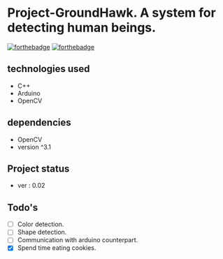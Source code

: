 # Project-GroundHawk. A system for detecting human beings.

[![forthebadge](http://forthebadge.com/images/badges/contains-cat-gifs.svg)](http://forthebadge.com)
[![forthebadge](http://forthebadge.com/images/badges/compatibility-betamax.svg)](http://forthebadge.com)

## technologies used
- C++
- Arduino
- OpenCV
  
## dependencies
- OpenCV
- version ^3.1

## Project status
- ver : 0.02

## Todo's
- [ ] Color detection.
- [ ] Shape detection.
- [ ] Communication with arduino counterpart.
- [x] Spend time eating cookies. 
